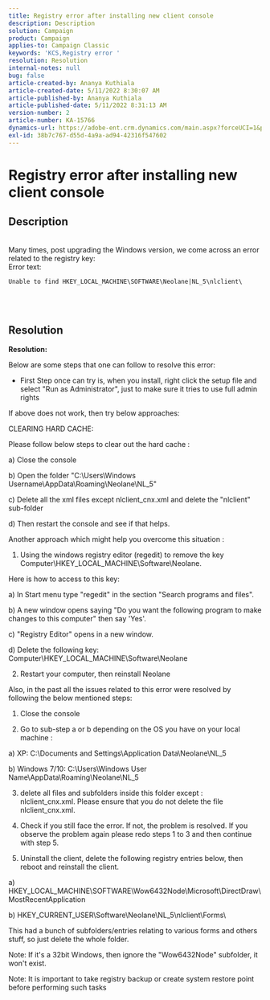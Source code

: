 ```yaml
---
title: Registry error after installing new client console
description: Description
solution: Campaign
product: Campaign
applies-to: Campaign Classic
keywords: 'KCS,Registry error '
resolution: Resolution
internal-notes: null
bug: false
article-created-by: Ananya Kuthiala
article-created-date: 5/11/2022 8:30:07 AM
article-published-by: Ananya Kuthiala
article-published-date: 5/11/2022 8:31:13 AM
version-number: 2
article-number: KA-15766
dynamics-url: https://adobe-ent.crm.dynamics.com/main.aspx?forceUCI=1&pagetype=entityrecord&etn=knowledgearticle&id=e321c08f-04d1-ec11-a7b5-0022480a8e40
exl-id: 38b7c767-d55d-4a9a-ad94-42316f547602
---
```

# Registry error after installing new client console

## Description

<br>Many times, post upgrading the Windows version, we come across an error related to the registry key:
<br>Error text:

```
Unable to find HKEY_LOCAL_MACHINE\SOFTWARE\Neolane|NL_5\nlclient\
```




<br> <br>

## Resolution

<b>Resolution:</b>


Below are some steps that one can follow to resolve this error:





- First Step once can try is, when you install, right click the setup file and select "Run as Administrator", just to make sure it tries to use full admin rights





If above does not work, then try below approaches:





CLEARING HARD CACHE:





Please follow below steps to clear out the hard cache :



a) Close the console

b) Open the folder "C:\Users\Windows Username\AppData\Roaming\Neolane\NL_5"

c) Delete all the xml files except nlclient_cnx.xml and delete the "nlclient" sub-folder





d) Then restart the console and see if that helps.







Another approach which might help you overcome this situation :





1. Using the windows registry editor (regedit) to remove the key Computer\HKEY_LOCAL_MACHINE\Software\Neolane.



Here is how to access to this key:



a) In Start menu type "regedit" in the section "Search programs and files".

b) A new window opens saying "Do you want the following program to make changes to this computer" then say 'Yes'.

c) "Registry Editor" opens in a new window.

d) Delete the following key: Computer\HKEY_LOCAL_MACHINE\Software\Neolane







2. Restart your computer, then reinstall Neolane







Also, in the past all the issues related to this error were resolved by following the below mentioned steps:





1. Close the console



2. Go to sub-step a or b depending on the OS you have on your local machine :



a) XP: C:\Documents and Settings\Application Data\Neolane\NL_5



b) Windows 7/10: C:\Users\Windows User Name\AppData\Roaming\Neolane\NL_5



3. delete all files and subfolders inside this folder except :  nlclient_cnx.xml. Please ensure that you do not delete the file nlclient_cnx.xml.



4. Check if you still face the error. If not, the problem is resolved. If you observe the problem again please redo steps 1 to 3 and then continue with step 5.



5. Uninstall the client, delete the following registry entries below, then reboot and reinstall the client.



a) HKEY_LOCAL_MACHINE\SOFTWARE\Wow6432Node\Microsoft\DirectDraw\MostRecentApplication



b) HKEY_CURRENT_USER\Software\Neolane\NL_5\nlclient\Forms\



This had a bunch of subfolders/entries relating to various forms and others stuff, so just delete the whole folder.



Note: If it's a 32bit Windows, then ignore the "Wow6432Node\" subfolder, it won't exist.







Note: It is important to take registry backup or create system restore point before performing such tasks

